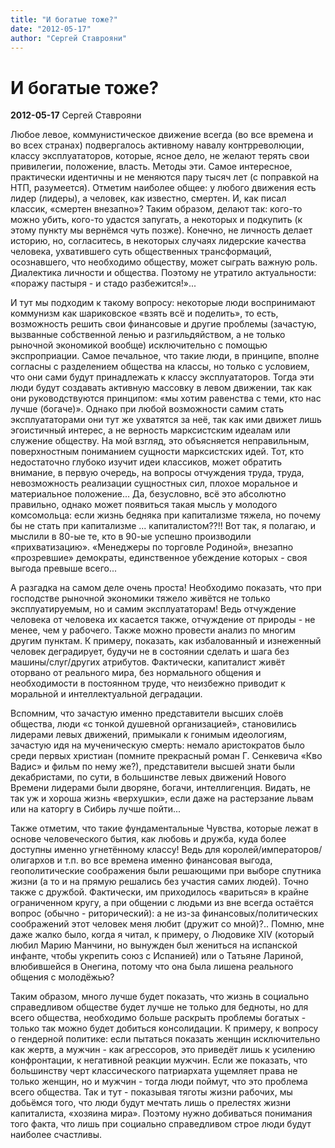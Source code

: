 ```yaml
---
title: "И богатые тоже?"
date: "2012-05-17"
author: "Сергей Ставрояни"
---
```


# И богатые тоже?

**2012-05-17** Сергей Ставрояни

Любое левое, коммунистическое движение всегда (во все времена и во всех странах) подвергалось активному навалу контрреволюции, классу эксплуататоров, которые, ясное дело, не желают терять свои привилегии, положение, власть. Методы эти. Самое интересное, практически идентичны и не меняются пару тысяч лет (с поправкой на НТП, разумеется). Отметим наиболее общее: у любого движения есть лидер (лидеры), а человек, как известно, смертен. И, как писал классик, «смертен внезапно»? Таким образом, делают так: кого-то можно убить, кого-то удастся запугать, а некоторых и подкупить (к этому пункту мы вернёмся чуть позже). Конечно, не личность делает историю, но, согласитесь, в некоторых случаях лидерские качества человека, ухватившего суть общественных трансформаций, осознавшего, что необходимо обществу, может сыграть важную роль. Диалектика личности и общества. Поэтому не утратило актуальности: «поражу пастыря - и стадо разбежится!»...

И тут мы подходим к такому вопросу: некоторые люди воспринимают коммунизм как шариковское «взять всё и поделить», то есть, возможность решить свои финансовые и другие проблемы (зачастую, вызванные собственной ленью и разгильдяйством, а не только рыночной экономикой вообще) исключительно с помощью экспроприации. Самое печальное, что такие люди, в принципе, вполне согласны с разделением общества на классы, но только с условием, что они сами будут принадлежать к классу эксплуататоров. Тогда эти люди будут создавать активную массовку в левом движении, так как они руководствуются принципом: «мы хотим равенства с теми, кто нас лучше (богаче)». Однако при любой возможности самим стать эксплуататорами они тут же ухватятся за неё, так как ими движет лишь эгоистичный интерес, а не верность марксистским идеалам или служение обществу. 	На мой взгляд, это объясняется неправильным, поверхностным пониманием сущности марксистских идей. Тот, кто недостаточно глубоко изучит идеи классиков, может обратить внимание, в первую очередь, на вопросы отчуждения труда, труда, невозможность реализации сущностных сил, плохое моральное и материальное положение... Да, безусловно, всё это абсолютно правильно, однако может появиться такая мысль у молодого комсомольца: если жизнь бедняка при капитализме тяжела, но почему бы не стать при капитализме ... капиталистом??!! Вот так, я полагаю, и мыслили в 80-ые те, кто в 90-ые успешно производили «прихватизацию». «Менеджеры по торговле Родиной», внезапно «прозревшие» демократы, единственное убеждение которых - своя выгода превыше всего...

А разгадка на самом деле очень проста! Необходимо показать, что при господстве рыночной экономики тяжело живётся не только эксплуатируемым, но и самим эксплуататорам! Ведь отчуждение человека от человека их касается также, отчуждение от природы - не менее, чем у рабочего. Также можно провести анализ по многим другим пунктам. К примеру, показать, как избалованный и изнеженный человек деградирует, будучи не в состоянии сделать и шага без машины/слуг/других атрибутов. Фактически, капиталист живёт оторвано от реального мира, без нормального общения и необходимости в постоянном труде, что неизбежно приводит к моральной и интеллектуальной деградации.

Вспомним, что зачастую именно представители высших слоёв общества, люди «с тонкой душевной организацией», становились лидерами левых движений, примыкали к гонимым идеологиям, зачастую идя на мученическую смерть: немало аристократов было среди первых христиан (помните прекрасный роман Г. Сенкевича «Кво Вадис» и фильм по нему же?), представители высшей знати были декабристами, по сути, в большинстве левых движений Нового Времени лидерами были дворяне, богачи, интеллигенция. Видать, не так уж и хороша жизнь «верхушки», если даже на растерзание львам или на каторгу в Сибирь лучше пойти...

Также отметим, что такие фундаментальные Чувства, которые лежат в основе человеческого бытия, как любовь и дружба, куда более доступны именно угнетённому классу! Ведь для королей/императоров/олигархов и т.п. во все времена именно финансовая выгода, геополитические соображения были решающими при выборе спутника жизни (а то и на прямую решались без участия самих людей). Точно также с дружбой. Фактически, им приходилось «вариться» в крайне ограниченном кругу, а при общении с людьми из вне всегда остаётся вопрос (обычно - риторический): а не из-за финансовых/политических соображений этот человек меня любит (дружит со мной)?.. Помню, мне даже жалко было, когда я читал, к примеру, о Людовике XIV (который любил Марию Манчини, но вынужден был жениться на испанской инфанте, чтобы укрепить союз с Испанией) или о Татьяне Лариной, влюбившейся в Онегина, потому что она была лишена реального общения с молодёжью?

Таким образом, много лучше будет показать, что жизнь в социально справедливом обществе будет лучше не только для бедноты, но для всего общества, необходимо больше раскрыть проблемы богатых - только так можно будет добиться консолидации. К примеру, к вопросу о гендерной политике: если пытаться показать женщин исключительно как жертв, а мужчин - как агрессоров, это приведёт лишь к усилению конфронтации, к негативной реакции мужчин. Если же показать, что большинству черт классического патриархата ущемляет права не только женщин, но и мужчин - тогда люди поймут, что это проблема всего общества. Так и тут - показывая тяготы жизни рабочих, мы добьёмся того, что люди будут мечтать лишь о прелестях жизни капиталиста, «хозяина мира». Поэтому нужно добиваться понимания того факта, что лишь при социально справедливом строе люди будут наиболее счастливы.